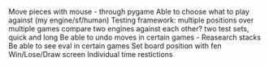 Move pieces with mouse - through pygame
Able to choose what to play against (my engine/sf/human)
Testing framework:
    multiple positions over multiple games
    compare two engines against each other?
    two test sets, quick and long
Be able to undo moves in certain games - Reasearch stacks
Be able to see eval in certain games
Set board position with fen
Win/Lose/Draw screen
Individual time restictions
